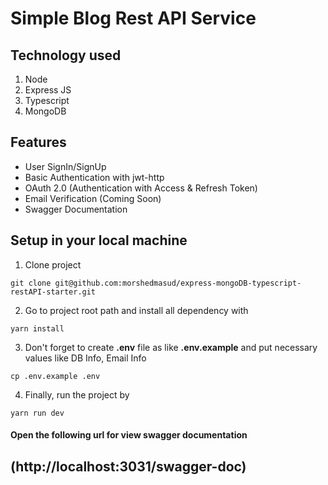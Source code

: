 # Simple Blog Rest API Service

## Technology used
1. Node
2. Express JS
3. Typescript
4. MongoDB

## Features
* User SignIn/SignUp
* Basic Authentication with jwt-http
* OAuth 2.0 (Authentication with Access & Refresh Token)
* Email Verification (Coming Soon)
* Swagger Documentation

## Setup in your local machine
1. Clone project
```
git clone git@github.com:morshedmasud/express-mongoDB-typescript-restAPI-starter.git
```
2. Go to project root path and install all dependency with
```
yarn install
```
3. Don't forget to create **.env** file as like **.env.example** and put necessary values like DB Info, Email Info
```shell script
cp .env.example .env
```
4. Finally, run the project by 
```shell script
yarn run dev
```

#### Open the following url for view swagger documentation
## (http://localhost:3031/swagger-doc)
